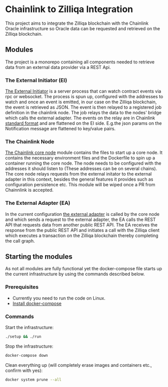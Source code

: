 # Chainlink to Zilliqa Integration

This project aims to integrate the Zilliqa blockchain with the Chainlink Oracle infrastructure so Oracle data can be requested and retrieved on the Zilliqa blockchain.

## Modules

The project is a monorepo containing all components needed to retrieve data from an external data provider via a REST Api.

### The External Initiator (EI)

[The External Initiator](./external-initiator/README.md) is a server process that can watch contract events via rpc or websocket. The process is spun up, configured with the addresses to watch and once an event is emitted, in our case on the Zilliqa blockchain, the event is retrieved as JSON. The event is then relayed to a registered job definition in the chainlink node. The job relays the data to the nodes' bridge which calls the external adapter. The events on the relay are in Chainlink [standard format](https://docs.chain.link/docs/developers#requesting-data) and are flattened on the EI side. E.g.the json params on the Notification message are flattened to key/value pairs. 

### The Chainlink Node

[The Chainlink core node](./chainlink-node/README.md) module contains the files to start up a core node. It contains the necessary environment files and the Dockerfile to spin up a container running the core node. The node needs to be configured with the addresses it should listen to (These addresses can be on several chains).
The core node relays requests from the external initator to the external adapter in this context, besides the general features it provides such as configuration persistence etc. This module will be wiped once a PR from Chainnlink is accepted.

### The External Adapter (EA)

In the current configuration [the external adapter](./external-adapter/README.md) is called by the core node and which sends a request to the external adapter, the EA calls the REST API that requests data from another public REST API.
The EA receives the response from the public REST API and initiates a call with the Zilliqa client which executes a transaction on the Zilliqa blockchain thereby completing the call graph.

## Starting the modules

As not all modules are fully functional yet the docker-compose file starts up the current infrastructure by using the commands described below.

### Prerequisites

- Currently you need to run the code on Linux.
- [Install docker-compose](https://docs.docker.com/compose/install/)

### Commands

Start the infrastructure:
```bash
./setup && ./run  
```
Stop the infrastructure:
```bash
docker-compose down
```
Clean everything up (will completely erase images and containers etc., confirm with yes):
```bash
docker system prune --all
```
